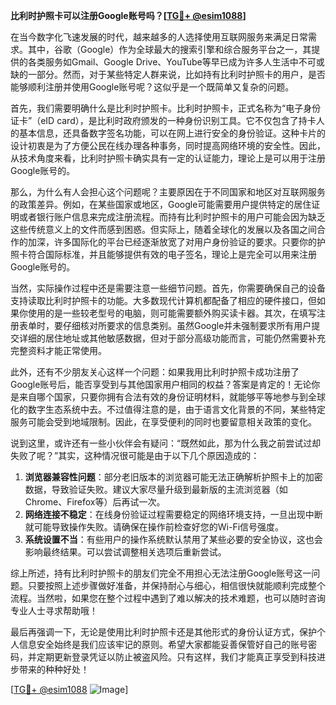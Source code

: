 **比利时护照卡可以注册Google账号吗？[[TG💪+ @esim1088](https://t.me/s/esim1088)]**

在当今数字化飞速发展的时代，越来越多的人选择使用互联网服务来满足日常需求。其中，谷歌（Google）作为全球最大的搜索引擎和综合服务平台之一，其提供的各类服务如Gmail、Google Drive、YouTube等早已成为许多人生活中不可或缺的一部分。然而，对于某些特定人群来说，比如持有比利时护照卡的用户，是否能够顺利注册并使用Google账号呢？这似乎是一个既简单又复杂的问题。

首先，我们需要明确什么是比利时护照卡。比利时护照卡，正式名称为“电子身份证卡”（eID card），是比利时政府颁发的一种身份识别工具。它不仅包含了持卡人的基本信息，还具备数字签名功能，可以在网上进行安全的身份验证。这种卡片的设计初衷是为了方便公民在线办理各种事务，同时提高网络环境的安全性。因此，从技术角度来看，比利时护照卡确实具有一定的认证能力，理论上是可以用于注册Google账号的。

那么，为什么有人会担心这个问题呢？主要原因在于不同国家和地区对互联网服务的政策差异。例如，在某些国家或地区，Google可能需要用户提供特定的居住证明或者银行账户信息来完成注册流程。而持有比利时护照卡的用户可能会因为缺乏这些传统意义上的文件而感到困惑。但实际上，随着全球化的发展以及各国之间合作的加深，许多国际化的平台已经逐渐放宽了对用户身份验证的要求。只要你的护照卡符合国际标准，并且能够提供有效的电子签名，理论上是完全可以用来注册Google账号的。

当然，实际操作过程中还是需要注意一些细节问题。首先，你需要确保自己的设备支持读取比利时护照卡的功能。大多数现代计算机都配备了相应的硬件接口，但如果你使用的是一些较老型号的电脑，则可能需要额外购买读卡器。其次，在填写注册表单时，要仔细核对所要求的信息类别。虽然Google并未强制要求所有用户提交详细的居住地址或其他敏感数据，但对于部分高级功能而言，可能仍然需要补充完整资料才能正常使用。

此外，还有不少朋友关心这样一个问题：如果我用比利时护照卡成功注册了Google账号后，能否享受到与其他国家用户相同的权益？答案是肯定的！无论你是来自哪个国家，只要你拥有合法有效的身份证明材料，就能够平等地参与到全球化的数字生态系统中去。不过值得注意的是，由于语言文化背景的不同，某些特定服务可能会受到地域限制。因此，在享受便利的同时也要留意相关政策的变化。

说到这里，或许还有一些小伙伴会有疑问：“既然如此，那为什么我之前尝试过却失败了呢？”其实，这种情况很可能是由于以下几个原因造成的：

1. **浏览器兼容性问题**：部分老旧版本的浏览器可能无法正确解析护照卡上的加密数据，导致验证失败。建议大家尽量升级到最新版的主流浏览器（如Chrome、Firefox等）后再试一次。
2. **网络连接不稳定**：在线身份验证过程需要稳定的网络环境支持，一旦出现中断就可能导致操作失败。请确保在操作前检查好您的Wi-Fi信号强度。
3. **系统设置不当**：有些用户的操作系统默认禁用了某些必要的安全协议，这也会影响最终结果。可以尝试调整相关选项后重新尝试。

综上所述，持有比利时护照卡的朋友们完全不用担心无法注册Google账号这一问题。只要按照上述步骤做好准备，并保持耐心与细心，相信很快就能顺利完成整个流程。当然啦，如果您在整个过程中遇到了难以解决的技术难题，也可以随时咨询专业人士寻求帮助哦！

最后再强调一下，无论是使用比利时护照卡还是其他形式的身份认证方式，保护个人信息安全始终是我们应该牢记的原则。希望大家都能妥善保管好自己的账号密码，并定期更新登录凭证以防止被盗风险。只有这样，我们才能真正享受到科技进步带来的种种好处！

[[TG💪+ @esim1088](https://t.me/s/esim1088) ![Image](https://i.postimg.cc/4NQfJmqS/Snipaste-2025-05-13-00-14-12.png)]